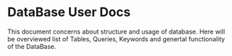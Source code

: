 DataBase User Docs
==================

This document concerns about structure and usage of database. Here will be overviewed list of Tables, Queries, Keywords and genertal functionality of the DataBase.
